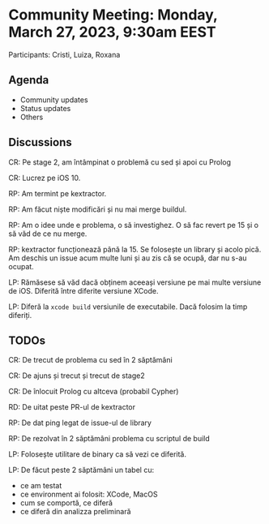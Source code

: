 # Community Meeting: Monday, March 27, 2023, 9:30am EEST

Participants: Cristi, Luiza, Roxana

## Agenda

* Community updates
* Status updates
* Others

## Discussions

CR: Pe stage 2, am întâmpinat o problemă cu sed și apoi cu Prolog

CR: Lucrez pe iOS 10.

RP: Am termint pe kextractor.

RP: Am făcut niște modificări și nu mai merge buildul.

RP: Am o idee unde e problema, o să investighez.
O să fac revert pe 15 și o să văd de ce nu merge.

RP: kextractor funcționează până la 15.
Se folosește un library și acolo pică.
Am deschis un issue acum multe luni și au zis că se ocupă, dar nu s-au ocupat.

LP: Rămăsese să văd dacă obținem aceeași versiune pe mai multe versiune de iOS.
Diferită între diferite versiune XCode.

LP: Diferă la `xcode build` versiunile de executabile.
Dacă folosim la timp diferiți.

## TODOs

CR: De trecut de problema cu sed în 2 săptămâni

CR: De ajuns și trecut și trecut de stage2

CR: De înlocuit Prolog cu altceva (probabil Cypher)

RD: De uitat peste PR-ul de kextractor

RP: De dat ping legat de issue-ul de library

RP: De rezolvat în 2 săptămâni problema cu scriptul de build

LP: Folosește utilitare de binary ca să vezi ce diferită.

LP: De făcut peste 2 săptămâni un tabel cu:
* ce am testat
* ce environment ai folosit: XCode, MacOS
* cum se comportă, ce diferă
* ce diferă din analizza preliminară

